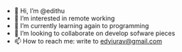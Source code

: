 - 👋 Hi, I’m @edithu
- 👀 I’m interested in remote working
- 🌱 I’m currently learning again to programming
- 💞️ I’m looking to collaborate on develop sofware pieces
- 📫 How to reach me: write to edyiurav@gmail.com

<!---
edithu/edithu is a ✨ special ✨ repository because its `README.md` (this file) appears on your GitHub profile.
You can click the Preview link to take a look at your changes.
--->
